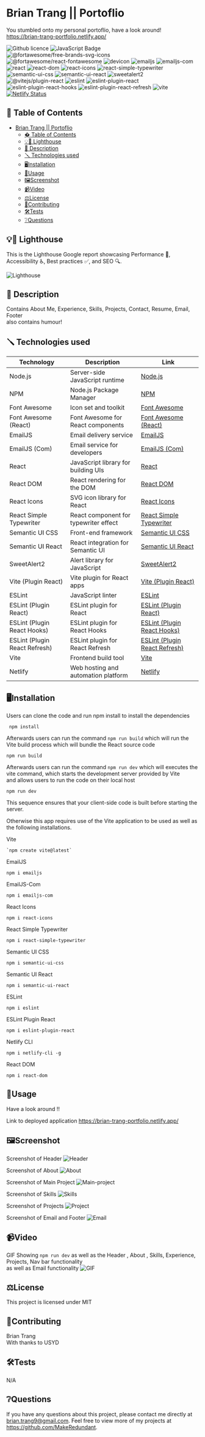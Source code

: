 # Brian Trang || Portoflio 
You stumbled onto my personal portoflio, have a look around!  
https://brian-trang-portfolio.netlify.app/   

![Github licence](http://img.shields.io/badge/license-MIT-blue.svg)
![JavaScript Badge](https://img.shields.io/badge/JavaScript-Latest-yellow.svg)
![@fortawesome/free-brands-svg-icons](https://img.shields.io/badge/@fortawesome/free--brands--svg--icons-6.4.2-ff69b4.svg)
![@fortawesome/react-fontawesome](https://img.shields.io/badge/@fortawesome/react--fontawesome-0.2.0-9acd32.svg)
![devicon](https://img.shields.io/badge/devicon-2.15.1-<random_color>.svg)
![emailjs](https://img.shields.io/badge/emailjs-4.0.3-ffa500.svg)
![emailjs-com](https://img.shields.io/badge/emailjs--com-3.2.0-00ced1.svg)
![react](https://img.shields.io/badge/react-18.2.0-ffa07a.svg)
![react-dom](https://img.shields.io/badge/react--dom-18.2.0-40e0d0.svg)
![react-icons](https://img.shields.io/badge/react--icons-4.11.0-8a2be2.svg)
![react-simple-typewriter](https://img.shields.io/badge/react--simple--typewriter-5.0.1-00ff7f.svg)
![semantic-ui-css](https://img.shields.io/badge/semantic--ui--css-2.5.0-ffa500.svg)
![semantic-ui-react](https://img.shields.io/badge/semantic--ui--react-2.1.4-87ceeb.svg)
![sweetalert2](https://img.shields.io/badge/sweetalert2-11.7.32-ff4500.svg)
![@vitejs/plugin-react](https://img.shields.io/badge/@vitejs/plugin--react-4.0.3-4169e1.svg)
![eslint](https://img.shields.io/badge/eslint-8.45.0-32cd32.svg)
![eslint-plugin-react](https://img.shields.io/badge/eslint--plugin--react-7.32.2-00ff00.svg)
![eslint-plugin-react-hooks](https://img.shields.io/badge/eslint--plugin--react--hooks-4.6.0-ff6347.svg)
![eslint-plugin-react-refresh](https://img.shields.io/badge/eslint--plugin--react--refresh-0.4.3-ffa07a.svg)
![vite](https://img.shields.io/badge/vite-4.4.5-9400d3.svg)
[![Netlify Status](https://api.netlify.com/api/v1/badges/04d5add2-6f3b-494b-9a08-2d035a21782c/deploy-status)](https://app.netlify.com/sites/brian-trang-portfolio/deploys)

## 📓 Table of Contents
- [Brian Trang || Portoflio](#brian-trang--portoflio)
  - [� Table of Contents](#-table-of-contents)
  - [💡🏡 Lighthouse](#-lighthouse)
  - [📄 Description](#-description)
  - [🪛 Technologies used](#-technologies-used)
  - [🖥️Installation](#️installation)
  - [💬Usage](#usage)
  - [🖼️Screenshot](#️screenshot)
  - [📹Video](#video)
  - [⚖️License](#️license)
  - [🤝Contributing](#contributing)
  - [🛠️Tests](#️tests)
  - [❔Questions](#questions)

## 💡🏡 Lighthouse
This is the Lighthouse Google report showcasing Performance 🚀, Accessibility ♿️, Best practices ✅, and SEO 🔍.

![Lighthouse](./assets/Lighthouse-Portfolio.png)

## 📄 Description 
Contains About Me, Experience, Skills, Projects, Contact, Resume, Email, Footer  
also contains humour!  

 
## 🪛 Technologies used 
| Technology              | Description                           | Link                                       |
|-------------------------|---------------------------------------|--------------------------------------------|
| Node.js                 | Server-side JavaScript runtime         | [Node.js](https://nodejs.org/)             |
| NPM                     | Node.js Package Manager               | [NPM](https://www.npmjs.com/)             |
| Font Awesome            | Icon set and toolkit                  | [Font Awesome](https://fontawesome.com/)   |
| Font Awesome (React)    | Font Awesome for React components     | [Font Awesome (React)](https://fontawesome.com/) |
| EmailJS                 | Email delivery service                 | [EmailJS](https://www.emailjs.com/)       |
| EmailJS (Com)           | Email service for developers          | [EmailJS (Com)](https://www.emailjs.com/) |
| React                   | JavaScript library for building UIs   | [React](https://reactjs.org/)             |
| React DOM               | React rendering for the DOM           | [React DOM](https://reactjs.org/)         |
| React Icons             | SVG icon library for React            | [React Icons](https://react-icons.github.io/react-icons/) |
| React Simple Typewriter | React component for typewriter effect | [React Simple Typewriter](https://www.npmjs.com/package/react-simple-typewriter) |
| Semantic UI CSS         | Front-end framework                   | [Semantic UI CSS](https://semantic-ui.com/) |
| Semantic UI React       | React integration for Semantic UI      | [Semantic UI React](https://react.semantic-ui.com/) |
| SweetAlert2             | Alert library for JavaScript          | [SweetAlert2](https://sweetalert2.github.io/) |
| Vite (Plugin React)     | Vite plugin for React apps            | [Vite (Plugin React)](https://github.com/vitejs/vite) |
| ESLint                  | JavaScript linter                     | [ESLint](https://eslint.org/)             |
| ESLint (Plugin React)   | ESLint plugin for React               | [ESLint (Plugin React)](https://eslint.org/) |
| ESLint (Plugin React Hooks) | ESLint plugin for React Hooks      | [ESLint (Plugin React Hooks)](https://www.npmjs.com/package/eslint-plugin-react-hooks) |
| ESLint (Plugin React Refresh) | ESLint plugin for React Refresh  | [ESLint (Plugin React Refresh)](https://www.npmjs.com/package/eslint-plugin-react-refresh) |
| Vite                    | Frontend build tool                   | [Vite](https://vitejs.dev/)               |
| Netlify                 | Web hosting and automation platform  | [Netlify](https://www.netlify.com/)       |
    
## 🖥️Installation 

Users can clone the code and run npm install to install the dependencies
```pip
 npm install 
```

Afterwards users can run the command ```npm run build``` which will run the Vite build process which will bundle the React source code
```pip
npm run build
```

Afterwards users can run the command ```npm run dev``` which will executes the vite command, which starts the development server provided by Vite  
and allows users to run the code on their local host
```pip
npm run dev
```
This sequence ensures that your client-side code is built before starting the server.


Otherwise this app requires use of the Vite application to be used as well as the following installations.

Vite
```pip
`npm create vite@latest`
```

EmailJS
```pip
npm i emailjs
```

EmailJS-Com
```pip
npm i emailjs-com
```

React Icons
```pip
npm i react-icons
```

React Simple Typewriter
```pip
npm i react-simple-typewriter
```

Semantic UI CSS
```pip
npm i semantic-ui-css
```

Semantic UI React
```pip
npm i semantic-ui-react
```

ESLint
```pip
npm i eslint
```

ESLint Plugin React
```pip
npm i eslint-plugin-react
```

Netlify CLI
```pip
npm i netlify-cli -g
```

React DOM
```pip
npm i react-dom
```
  
## 💬Usage 

Have a look around !!

Link to deployed application
https://brian-trang-portfolio.netlify.app/


## 🖼️Screenshot
Screenshot of Header
![Header](./assets/Header.png)

Screenshot of About
![About](./assets/About.png)

Screenshot of Main Project
![Main-project](./assets/Main%20Project.png)

Screenshot of Skills
![Skills](./assets/Skills.png)

Screenshot of Projects
![Project](./assets/Projects.png)

Screenshot of Email and Footer
![Email](./assets/Email%20and%20footer.png)

## 📹Video
GIF Showing ```npm run dev``` as well as the Header , About , Skills, Experience, Projects, Nav bar functionality  
as well as Email functionality
![GIF](./assets/Brian_React.gif)
  
## ⚖️License 
This project is licensed under MIT
  
## 🤝Contributing 
Brian Trang  
With thanks to USYD
  
## 🛠️Tests
N/A
 
## ❔Questions
If you have any questions about this project, please contact me directly at brian.trang9@gmail.com. Feel free to view more of my projects at https://github.com/MakeRedundant.